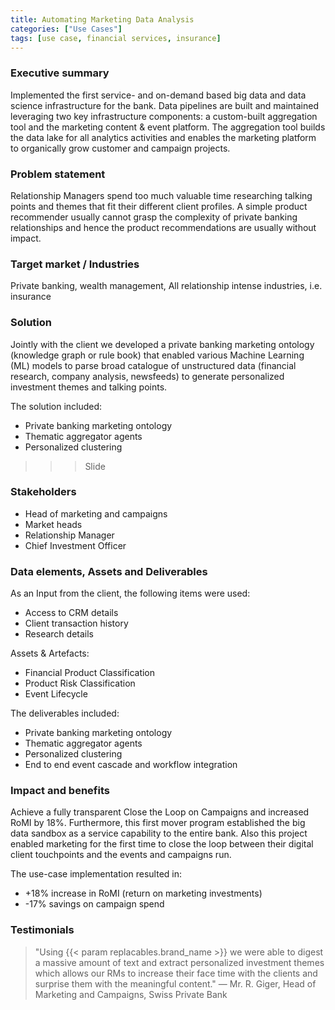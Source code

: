 ```yaml
---
title: Automating Marketing Data Analysis
categories: ["Use Cases"]
tags: [use case, financial services, insurance]
---
```


### Executive summary
Implemented the first service- and on-demand based big data and data science infrastructure for the bank. Data pipelines are built and maintained leveraging two key infrastructure components: a custom-built aggregation tool and the marketing content & event platform. The aggregation tool builds the data lake for all analytics activities and enables the marketing platform to organically grow customer and campaign projects.

### Problem statement
Relationship Managers spend too much valuable time researching talking points and themes that fit their different client profiles. A simple product recommender usually cannot grasp the complexity of private banking relationships and hence the product recommendations are usually without impact.

### Target market / Industries
Private banking, wealth management,
All relationship intense industries, i.e. insurance

### Solution
Jointly with the client we developed a private banking marketing ontology (knowledge graph or rule book) that enabled various Machine Learning (ML) models to parse broad catalogue of unstructured data (financial research, company analysis, newsfeeds) to generate personalized investment themes and talking points.

The solution included:
- Private banking marketing ontology
- Thematic aggregator agents
- Personalized clustering

>>>Slide

### Stakeholders
- Head of marketing and campaigns
- Market heads
- Relationship Manager
- Chief Investment Officer

### Data elements, Assets and Deliverables

As an Input from the client, the following items were used:
- Access to CRM details
- Client transaction history
- Research details

Assets & Artefacts:
- Financial Product Classification
- Product Risk Classification
- Event Lifecycle

The deliverables included:
- Private banking marketing ontology
- Thematic aggregator agents
- Personalized clustering
- End to end event cascade and workflow integration

### Impact and benefits
Achieve a fully transparent Close the Loop on Campaigns and increased RoMI by 18%. Furthermore, this first mover program established the big data sandbox as a service capability to the entire bank. Also this project enabled marketing for the first time to close the loop between their digital client touchpoints and the events and campaigns run.

The use-case implementation resulted in:
- +18% increase in RoMI (return on marketing investments)
- -17% savings on campaign spend

### Testimonials
> "Using {{< param replacables.brand_name  >}} we were able to digest a massive amount of text and extract personalized investment themes which allows our RMs to increase their face time with the clients and surprise them with the meaningful content."
— Mr. R. Giger, Head of Marketing and Campaigns, Swiss Private Bank


